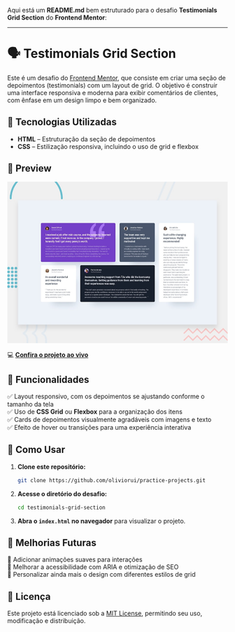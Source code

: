Aqui está um **README.md** bem estruturado para o desafio **Testimonials Grid Section** do **Frontend Mentor**:

---

# 🗣 Testimonials Grid Section  

Este é um desafio do [Frontend Mentor](https://www.frontendmentor.io/), que consiste em criar uma seção de depoimentos (testimonials) com um layout de grid. O objetivo é construir uma interface responsiva e moderna para exibir comentários de clientes, com ênfase em um design limpo e bem organizado.

## 🚀 Tecnologias Utilizadas  

- **HTML** – Estruturação da seção de depoimentos  
- **CSS** – Estilização responsiva, incluindo o uso de grid e flexbox  

## 📸 Preview  

![Testimonials Grid Section Preview](./design/desktop-preview.jpg)  

💻 **[Confira o projeto ao vivo](https://oliviorui.github.io/practice-projects/html-css/testimonials-grid-section/index.html)** 

## 📌 Funcionalidades  

✅ Layout responsivo, com os depoimentos se ajustando conforme o tamanho da tela  
✅ Uso de **CSS Grid** ou **Flexbox** para a organização dos itens  
✅ Cards de depoimentos visualmente agradáveis com imagens e texto  
✅ Efeito de hover ou transições para uma experiência interativa  

## 📂 Como Usar  

1. **Clone este repositório:**  
   ```bash
   git clone https://github.com/oliviorui/practice-projects.git
   ```  
2. **Acesse o diretório do desafio:**  
   ```bash
   cd testimonials-grid-section
   ```  
3. **Abra o `index.html` no navegador** para visualizar o projeto.  

## 🔧 Melhorias Futuras  

🚀 Adicionar animações suaves para interações  
🚀 Melhorar a acessibilidade com ARIA e otimização de SEO  
🚀 Personalizar ainda mais o design com diferentes estilos de grid  

## 📜 Licença  

Este projeto está licenciado sob a [MIT License](LICENSE), permitindo seu uso, modificação e distribuição.  